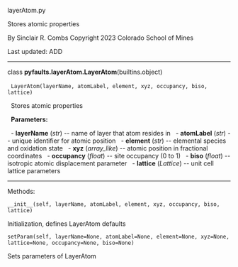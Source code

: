 layerAtom.py

Stores atomic properties

By Sinclair R. Combs
Copyright 2023 Colorado School of Mines

Last updated: ADD

---
class **pyfaults.layerAtom.LayerAtom**(builtins.object)

&nbsp; `LayerAtom(layerName, atomLabel, element, xyz, occupancy, biso, lattice)`

&nbsp; Stores atomic properties

&nbsp; **Parameters:**

&nbsp; - **layerName** (*str*) -- name of layer that atom resides in
&nbsp; - **atomLabel** (*str*) -- unique identifier for atomic position
&nbsp; - **element** (*str*) -- elemental species and oxidation state
&nbsp; - **xyz** (*array_like*) -- atomic position in fractional coordinates
&nbsp; - **occupancy** (*float*) -- site occupancy (0 to 1)
&nbsp; - **biso** (*float*) -- isotropic atomic displacement parameter
&nbsp; - **lattice** (*Lattice*) -- unit cell lattice parameters

---
Methods:

`__init__(self, layerName, atomLabel, element, xyz, occupancy, biso, lattice)`

Initialization, defines LayerAtom defaults

`setParam(self, layerName=None, atomLabel=None, element=None, xyz=None, lattice=None, occupancy=None, biso=None)`

Sets parameters of LayerAtom
